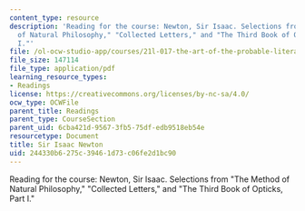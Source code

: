 ```yaml
---
content_type: resource
description: 'Reading for the course: Newton, Sir Isaac. Selections from "The Method
  of Natural Philosophy," "Collected Letters," and "The Third Book of Opticks, Part
  I."'
file: /ol-ocw-studio-app/courses/21l-017-the-art-of-the-probable-literature-and-probability-spring-2008/244330b6275c39461d73c06fe2d1bc90_newton.pdf
file_size: 147114
file_type: application/pdf
learning_resource_types:
- Readings
license: https://creativecommons.org/licenses/by-nc-sa/4.0/
ocw_type: OCWFile
parent_title: Readings
parent_type: CourseSection
parent_uid: 6cba421d-9567-3fb5-75df-edb9518eb54e
resourcetype: Document
title: Sir Isaac Newton
uid: 244330b6-275c-3946-1d73-c06fe2d1bc90
---
```

Reading for the course: Newton, Sir Isaac. Selections from "The Method of Natural Philosophy," "Collected Letters," and "The Third Book of Opticks, Part I."